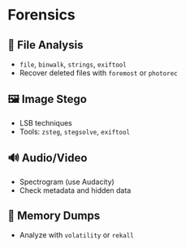# Forensics

## 🧾 File Analysis
- `file`, `binwalk`, `strings`, `exiftool`
- Recover deleted files with `foremost` or `photorec`

## 🖼️ Image Stego
- LSB techniques
- Tools: `zsteg`, `stegsolve`, `exiftool`

## 🔊 Audio/Video
- Spectrogram (use Audacity)
- Check metadata and hidden data

## 📂 Memory Dumps
- Analyze with `volatility` or `rekall`
